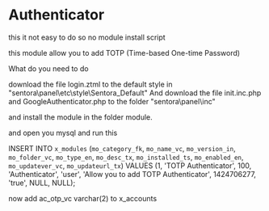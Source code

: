 # Authenticator
this it not easy to do so no module install script

this module allow you to add TOTP (Time-based One-time Password)

What do you need to do 

download the file login.ztml to the default style in "sentora\panel\etc\style\Sentora_Default\"
And download the file init.inc.php and GoogleAuthenticator.php to the folder "sentora\panel\inc\"

and install the module in the folder module. 

and open you mysql and run this 

INSERT INTO `x_modules` (`mo_category_fk`, `mo_name_vc`, `mo_version_in`, `mo_folder_vc`, `mo_type_en`, `mo_desc_tx`, `mo_installed_ts`, `mo_enabled_en`, `mo_updatever_vc`, `mo_updateurl_tx`) VALUES (1, 'TOTP Authenticator', 100, 'Authenticator', 'user', 'Allow you to add TOTP Authenticator', 1424706277, 'true', NULL, NULL);

now add ac_otp_vc varchar(2) to x_accounts
